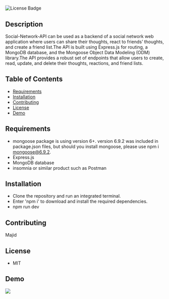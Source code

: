 # 

  ![License Badge](https://img.shields.io/badge/license-MIT-green.svg)

  ## Description
Social-Network-API can be used as a  backend of a social network web application where users can share their thoughts, react to friends’ thoughts, and create a friend list.The API is built using Express.js for routing, a MongoDB database, and the Mongoose Object Data Modeling (ODM) library.The API provides a robust set of endpoints that allow users to create, read, update, and delete their thoughts, reactions, and friend lists.

## Table of Contents
* [Requirements](#requirements)
* [Installation](#installation)
* [Contributing](#contributing)
* [License](#license)
* [Demo](#demo)

## Requirements
- mongoose package is using version 6+.  version 6.9.2 was included in package.json files, but should you install mongoose, please use npm i mongoose@6.9.2.
-  Express.js
- MongoDB database
- insomnia or similar product such as Postman 

## Installation

- Clone the repository and run an integrated terminal.
- Enter 'npm i' to download and install the required dependencies.
- npm run dev 
## Contributing

Majid


## License
- MIT


## Demo

<p >
    <img src="./Assets/">
</p>
